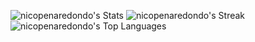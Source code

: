 ![nicopenaredondo's Stats](https://github-readme-stats.vercel.app/api?username=nicopenaredondo&theme=darcula&show_icons=true&hide_border=false&count_private=true)
![nicopenaredondo's Streak](https://github-readme-streak-stats.herokuapp.com/?user=nicopenaredondo&theme=darcula&hide_border=false)
![nicopenaredondo's Top Languages](https://github-readme-stats.vercel.app/api/top-langs/?username=nicopenaredondo&theme=darcula&show_icons=true&hide_border=false&layout=compact)
